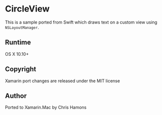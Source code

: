 CircleView
==============

This is a sample ported from Swift which draws text on a custom view using `NSLayoutManager`.

Runtime
------------------
OS X 10.10+

Copyright
--------

Xamarin port changes are released under the MIT license

Author
------

Ported to Xamarin.Mac by Chris Hamons

